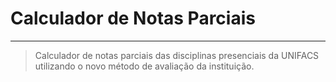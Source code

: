 # Calculador de Notas Parciais
---
>Calculador de notas parciais das disciplinas presenciais da UNIFACS utilizando o novo método de 
>avaliação da instituição.
